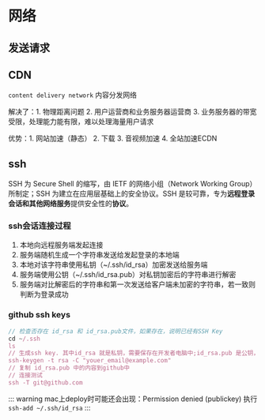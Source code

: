# 网络

## 发送请求
## CDN
``content delivery network`` 内容分发网络 

解决了：1. 物理距离问题 2. 用户运营商和业务服务器运营商 3. 业务服务器的带宽受限，处理能力能有限，难以处理海量用户请求

优势：1. 网站加速（静态）  2. 下载 3. 音视频加速 4. 全站加速ECDN

## ssh
SSH 为 Secure Shell 的缩写，由 IETF 的网络小组（Network Working Group）所制定；SSH 为建立在应用层基础上的安全协议。SSH 是较可靠，专为**远程登录会话和其他网络服务**提供安全性的**协议**。

### ssh会话连接过程
1. 本地向远程服务端发起连接
2. 服务端随机生成一个字符串发送给发起登录的本地端
3. 本地对该字符串使用私钥（~/.ssh/id_rsa）加密发送给服务端
4. 服务端使用公钥（~/.ssh/id_rsa.pub）对私钥加密后的字符串进行解密
5. 服务端对比解密后的字符串和第一次发送给客户端未加密的字符串，若一致则判断为登录成功

### github ssh keys
``` js
// 检查否存在 id_rsa 和 id_rsa.pub文件，如果存在，说明已经有SSH Key
cd ~/.ssh
ls 
// 生成ssh key. 其中id_rsa 就是私钥，需要保存在开发者电脑中;id_rsa.pub 是公钥，放在 github 服务器中
ssh-keygen -t rsa -C "youer_email@example.com" 
// 复制 id_rsa.pub 中的内容到github中
// 连接测试
ssh -T git@github.com
```
::: warning
mac上deploy时可能还会出现：Permission denied (publickey)
执行 `ssh-add ~/.ssh/id_rsa`
:::